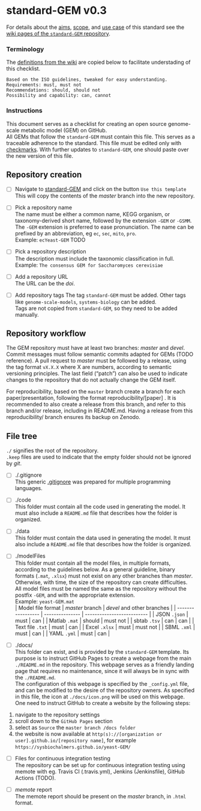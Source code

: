 standard-GEM v0.3
=================

For details about the [aims](https://github.com/SysBioChalmers/standard-GEM/wiki/Aims,-scope-and-terminology#aims), [scope](https://github.com/SysBioChalmers/standard-GEM/wiki/Aims,-scope-and-terminology#scope), and [use case](https://github.com/SysBioChalmers/standard-GEM/wiki/Use-case) of this standard see the [wiki pages of the `standard-GEM` repository](https://github.com/SysBioChalmers/standard-GEM/wiki).

### Terminology
The [definitions from the wiki](https://github.com/SysBioChalmers/standard-GEM/wiki/Aims,-scope-and-terminology#terminology) are copied below to facilitate understading of this checklist.
```
Based on the ISO guidelines, tweaked for easy understanding.
Requirements: must, must not
Recommendations: should, should not
Possibility and capability: can, cannot
```

### Instructions
This document serves as a checklist for creating an open source genome-scale metabolic model (GEM) on GitHub.  
All GEMs that follow the `standard-GEM` must contain this file. This serves as a traceable adherence to the standard. This file must be edited only with [checkmarks](https://help.github.com/en/github/managing-your-work-on-github/about-task-lists). With further updates to `standard-GEM`, one should paste over the new version of this file.

Repository creation
-------------------
- [ ] Navigate to [standard-GEM]() and click on the button `Use this template`
This will copy the contents of the _master_ branch into the new repository.

- [ ] Pick a repository name  
The name must be either a common name, KEGG organism, or taxonomy-derived short name, followed by the extension `-GEM` or `-GSMM`. The `-GEM` extension is preferred to ease pronunciation. The name can be prefixed by an abbreviation, eg `ec`, `sec`, `mito`, `pro`.  
Example: `ecYeast-GEM` TODO

- [ ] Pick a repository description  
The description must include the taxonomic classification in full.  
Example: `The consensus GEM for Saccharomyces cerevisiae`

- [ ] Add a repository URL  
The URL can be the _doi_.

- [ ] Add repository tags
The tag `standard-GEM` must be added. Other tags like `genome-scale-models`, `systems-biology` can be added.  
Tags are not copied from `standard-GEM`, so they need to be added manually.


Repository workflow
-------------------
The GEM repository must have at least two branches: _master_ and _devel_. Commit messages must follow semantic commits adapted for GEMs (TODO reference).
A pull request to _master_ must be followed by a release, using the tag format `vX.X.X` where X are numbers, according to semantic versioning principles. The last field (“patch”) can also be used to indicate changes to the repository that do not actually change the GEM itself.  


For reproducibility, based on the `master` branch create a branch for each paper/presentation, following the format reproducibility/[paper] . It is recommended to also create a release from this branch, and refer to this branch and/or release, including in README.md. Having a release from this reproducibility/ branch ensures its backup on Zenodo.


File tree
---------
`./` signifies the root of the repository.  
`.keep` files are used to indicate that the empty folder should not be ignored by _git_.

- [ ] ./.gitignore  
This generic [.gitignore](https://git-scm.com/docs/gitignore) was prepared for multiple programming languages.

- [ ] ./code  
This folder must contain all the code used in generating the model. It must also include a `README.md` file that describes how the folder is organized.


- [ ] ./data  
This folder must contain the data used in generating the model. It must also include a `README.md` file that describes how the folder is organized.

- [ ] ./modelFiles  
This folder must contain all the model files, in multiple formats, according to the guidelines below. As a general guideline, binary formats (`.mat`, `.xlsx`) must not exist on any other branches than _master_. Otherwise, with time, the size of the repository can create difficulties.  
All model files must be named the same as the repository without the postfix `-GEM`, and with the appropriate extension.  
Example: `yeast-GEM.mat`  
| Model file format | _master_ branch | _devel_ and other branches |
| ----------------- | --------------- | -------------------------- |
| JSON `.json`      | must            | can                        |
| Matlab `.mat`     | should          | must not                   |
| sbtab `.tsv`      | can             | can                        |
| Text file `.txt`  | must            | can                        |
| Excel `.xlsx`     | must            | must not                   |
| SBML `.xml`       | must            | can                        |
| YAML `.yml`       | must            | can                        |


- [ ] ./docs/  
This folder can exist, and is provided by the `standard-GEM` template. Its purpose is to instruct GitHub Pages to create a webpage from the main `./README.md` in the repository. This webpage serves as a friendly landing page that requires no maintenance, since it will always be in sync with the `./README.md`.  
The configuration of this webpage is specified by the `_config.yml` file, and can be modified to the desire of the repository owners. As specified in this file, the icon at `./docs/icon.png` will be used on this webpage.
One need to instruct GitHub to create a website by the following steps:
1. navigate to the repository settings
2. scroll down to the `GitHub Pages` section
3. select as `Source` the `master branch /docs folder`
4. the website is now available at `http(s)://[organization or user].github.io/[repository name]`, for example `https://sysbiochalmers.github.io/yeast-GEM/`

- [ ] Files for continuous integration testing  
The repository can be set up for continuous integration testing using memote with eg. Travis CI (.travis.yml), Jenkins (Jenkinsfile), GitHub Actions (TODO).

- [ ] _memote_ report  
The memote report should be present on the _master_ branch, in `.html` format.
